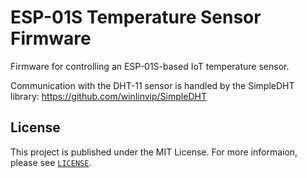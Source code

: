 ESP-01S Temperature Sensor Firmware
===================================

Firmware for controlling an ESP-01S-based IoT temperature sensor.

Communication with the DHT-11 sensor is handled by the SimpleDHT library: https://github.com/winlinvip/SimpleDHT

License
-------
This project is published under the MIT License. For more informaion, please see [`LICENSE`](LICENSE).
